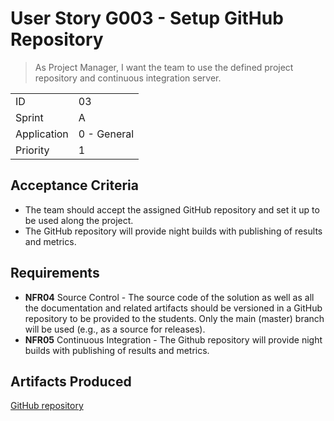 # User Story G003 - Setup GitHub Repository

> As Project Manager, I want the team to use the defined project repository and continuous integration server.

|             |             |
| ----------- | ----------- |
| ID          | 03          |
| Sprint      | A           |
| Application | 0 - General |
| Priority    | 1           |

## Acceptance Criteria

- The team should accept the assigned GitHub repository and set it up to be used along the project.
- The GitHub repository will provide night builds with publishing of results and metrics.

## Requirements

- **NFR04** Source Control - The source code of the solution as well as all the documentation and related artifacts should be versioned in a GitHub repository to be provided to the students. Only the main (master) branch will be used (e.g., as a source for releases).
- **NFR05** Continuous Integration - The Github repository will provide night builds with publishing of results and metrics.

## Artifacts Produced

[GitHub repository](https://github.com/Departamento-de-Engenharia-Informatica/sem4pi-22-23-19)
